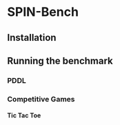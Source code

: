 # SPIN-Bench


## Installation

## Running the benchmark

### PDDL



### Competitive Games

#### Tic Tac Toe

